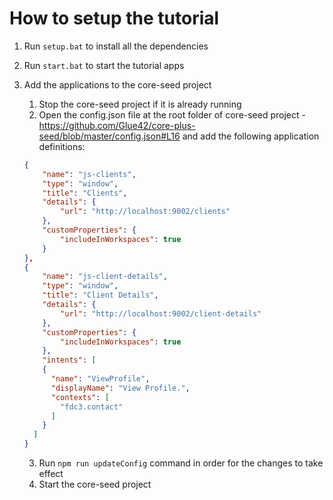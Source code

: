 
# How to setup the tutorial
1. Run `setup.bat` to install all the dependencies
2. Run `start.bat` to start the tutorial apps

3. Add the applications to the core-seed project
    1. Stop the core-seed project if it is already running
    2.  Open the config.json file at the root folder of core-seed project - https://github.com/Glue42/core-plus-seed/blob/master/config.json#L16 and add the following application definitions:
    ```json
    {
        "name": "js-clients",
        "type": "window",
        "title": "Clients",
        "details": {
            "url": "http://localhost:9002/clients"
        },
        "customProperties": {
            "includeInWorkspaces": true
        }
    },
    {
        "name": "js-client-details",
        "type": "window",
        "title": "Client Details",
        "details": {
            "url": "http://localhost:9002/client-details"
        },
        "customProperties": {
            "includeInWorkspaces": true
        },
        "intents": [
        {
          "name": "ViewProfile",
          "displayName": "View Profile.",
          "contexts": [
            "fdc3.contact"
          ]
        }
      ]
    }
    ```
    3. Run `npm run updateConfig` command in order for the changes to take effect
    4. Start the core-seed project
